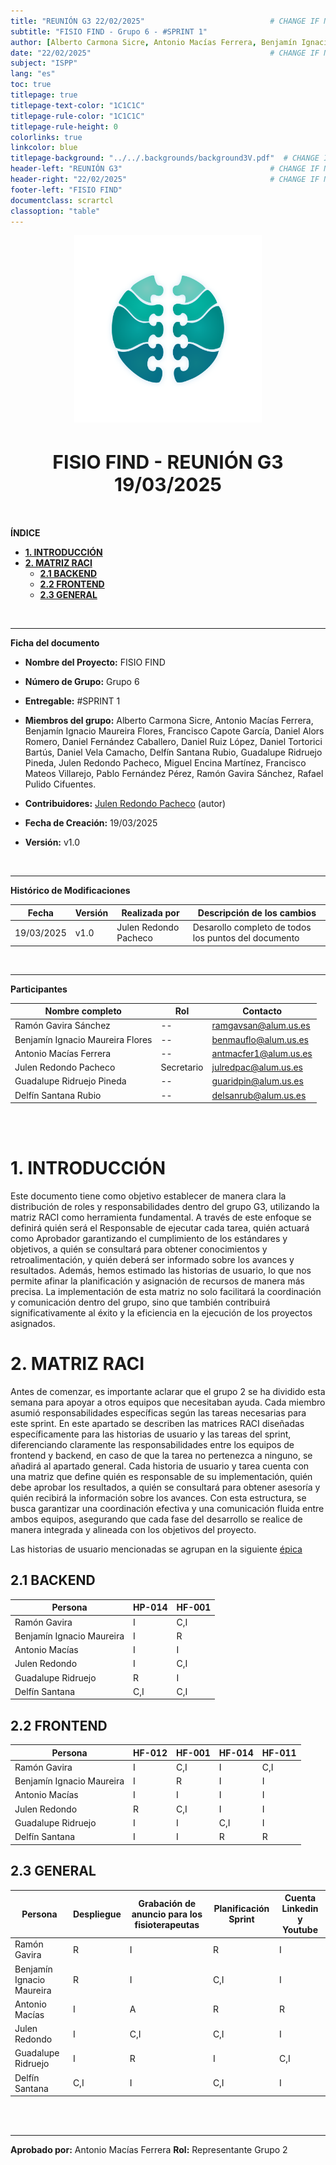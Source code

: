 ```yaml
---
title: "REUNIÓN G3 22/02/2025"                            # CHANGE IF NEEDED
subtitle: "FISIO FIND - Grupo 6 - #SPRINT 1"
author: [Alberto Carmona Sicre, Antonio Macías Ferrera, Benjamín Ignacio Maureira Flores, Francisco Capote García, Daniel Alors Romero, Daniel Fernández Caballero, Daniel Ruiz López, Daniel Tortorici Bartús, Daniel Vela Camacho, Delfín Santana Rubio, Guadalupe Ridruejo Pineda, Julen Redondo Pacheco, Miguel Encina Martínez, Francisco Mateos Villarejo, Pablo Fernández Pérez, Ramón Gavira Sánchez, Rafael Pulido Cifuentes]
date: "22/02/2025"                                        # CHANGE IF NEEDED
subject: "ISPP"
lang: "es"
toc: true
titlepage: true
titlepage-text-color: "1C1C1C"
titlepage-rule-color: "1C1C1C"
titlepage-rule-height: 0
colorlinks: true
linkcolor: blue
titlepage-background: "../../.backgrounds/background3V.pdf"  # CHANGE IF NEEDED
header-left: "REUNIÓN G3"                                 # CHANGE IF NEEDED
header-right: "22/02/2025"                                # CHANGE IF NEEDED
footer-left: "FISIO FIND"
documentclass: scrartcl
classoption: "table"  
---
```


<!-- COMMENT THIS WHEN EXPORTING TO PDF -->
<p align="center">
  <img src="../../.img/Logo_FisioFind_Verde_sin_fondo.webp" alt="Logo FisioFind" width="300" />
</p>

<h1 align="center" style="font-size: 30px; font-weight: bold;">
  FISIO FIND  -  REUNIÓN G3 19/03/2025
</h1>

<br>


**ÍNDICE**
- [**1. INTRODUCCIÓN**](#1-introducción)
- [**2. MATRIZ RACI**](#2-matriz-raci)
  - [**2.1 BACKEND**](#21-backend)
  - [**2.2 FRONTEND**](#22-frontend)
  - [**2.3 GENERAL**](#23-general)

<!-- COMMENT WHEN EXPORTING TO PDF -->

<br>


---

**Ficha del documento**

- **Nombre del Proyecto:** FISIO FIND

- **Número de Grupo:** Grupo 6

- **Entregable:** #SPRINT 1

- **Miembros del grupo:** Alberto Carmona Sicre, Antonio Macías Ferrera, Benjamín Ignacio Maureira Flores, Francisco Capote García, Daniel Alors Romero, Daniel Fernández Caballero, Daniel Ruiz López, Daniel Tortorici Bartús, Daniel Vela Camacho, Delfín Santana Rubio, Guadalupe Ridruejo Pineda, Julen Redondo Pacheco, Miguel Encina Martínez, Francisco Mateos Villarejo, Pablo Fernández Pérez, Ramón Gavira Sánchez, Rafael Pulido Cifuentes.

- **Contribuidores:** [Julen Redondo Pacheco](https://github.com/Julenrp) (autor)

- **Fecha de Creación:** 19/03/2025  

- **Versión:** v1.0

<br>


---

**Histórico de Modificaciones**

| Fecha      | Versión | Realizada por       | Descripción de los cambios                           |
| ---------- | ------- | ------------------- | ---------------------------------------------------- |
| 19/03/2025 | v1.0    | Julen Redondo Pacheco | Desarollo completo de todos los puntos del documento |

<br>

---

**Participantes**

| Nombre completo            | Rol           | Contacto              |
| -------------------------- | ------------- | --------------------- |
| Ramón Gavira Sánchez | --            | ramgavsan@alum.us.es  |
| Benjamín Ignacio Maureira Flores    | --            | benmauflo@alum.us.es |
| Antonio Macías Ferrera    | --            | antmacfer1@alum.us.es |
| Julen Redondo Pacheco | Secretario    | julredpac@alum.us.es  |
| Guadalupe Ridruejo Pineda     | -- | guaridpin@alum.us.es  |
| Delfín Santana Rubio        | --    | delsanrub@alum.us.es  |

<br>

<!-- \newpage -->

<br>


# **1. INTRODUCCIÓN**

Este documento tiene como objetivo establecer de manera clara la distribución de roles y responsabilidades dentro del grupo G3, utilizando la matriz RACI como herramienta fundamental. A través de este enfoque se definirá quién será el Responsable de ejecutar cada tarea, quién actuará como Aprobador garantizando el cumplimiento de los estándares y objetivos, a quién se consultará para obtener conocimientos y retroalimentación, y quién deberá ser informado sobre los avances y resultados. Además, hemos estimado las historias de usuario, lo que nos permite afinar la planificación y asignación de recursos de manera más precisa. La implementación de esta matriz no solo facilitará la coordinación y comunicación dentro del grupo, sino que también contribuirá significativamente al éxito y la eficiencia en la ejecución de los proyectos asignados.

# **2. MATRIZ RACI**

Antes de comenzar, es importante aclarar que el grupo 2 se ha dividido esta semana para apoyar a otros equipos que necesitaban ayuda. Cada miembro asumió responsabilidades específicas según las tareas necesarias para este sprint.
En este apartado se describen las matrices RACI diseñadas específicamente para las historias de usuario y las tareas del sprint, diferenciando claramente las responsabilidades entre los equipos de frontend y backend, en caso de que la tarea no pertenezca a ninguno, se añadirá al apartado general. Cada historia de usuario y tarea cuenta con una matriz que define quién es responsable de su implementación, quién debe aprobar los resultados, a quién se consultará para obtener asesoría y quién recibirá la información sobre los avances. Con esta estructura, se busca garantizar una coordinación efectiva y una comunicación fluida entre ambos equipos, asegurando que cada fase del desarrollo se realice de manera integrada y alineada con los objetivos del proyecto.

Las historias de usuario mencionadas se agrupan en la siguiente [épica](https://github.com/Proyecto-ISPP/FISIOFIND/issues/85)

## **2.1 BACKEND**

| Persona          | HP-014 | HF-001 | 
| ---------------- | ------ | ------ |
| Ramón Gavira  | I | C,I |
| Benjamín Ignacio Maureira | I | R|
| Antonio Macías | I | I |
| Julen Redondo | I  | C,I |
| Guadalupe Ridruejo      | R | I|
| Delfín Santana     | C,I| C,I|

## **2.2 FRONTEND**

| Persona          | HF-012 | HF-001| HF-014| HF-011|
| ---------------- | ------ | ------| ------| ------|
| Ramón Gavira  | I | C,I| I| C,I|
| Benjamín Ignacio Maureira | I | R| I| I|
| Antonio Macías | I | I| I| I|
| Julen Redondo | R | C,I| I| I|
| Guadalupe Ridruejo      | I | I| C,I| I|
| Delfín Santana     | I | I| R | R|

## **2.3 GENERAL**

| Persona                         | Despliegue | Grabación de anuncio para los fisioterapeutas | Planificación Sprint | Cuenta Linkedin y Youtube |
|---------------------------------|------------|-----------------------------------------------|----------------------|--------------------------|
| Ramón Gavira                   | R          | I                                           | R                    | I                        |
| Benjamín Ignacio Maureira       | R          | I                                           | C,I                  | I                        |
| Antonio Macías                  | I          | A                                           | R                    | R                        |
| Julen Redondo                   | I          | C,I                                         | C,I                  | I                        |
| Guadalupe Ridruejo              | I          | R                                           | I                    | C,I                      |
| Delfín Santana                  | C,I        | I                                           | C,I                  | I                        |


<br>

<br>


---

**Aprobado por:** Antonio Macías Ferrera 
**Rol:** Representante Grupo 2
